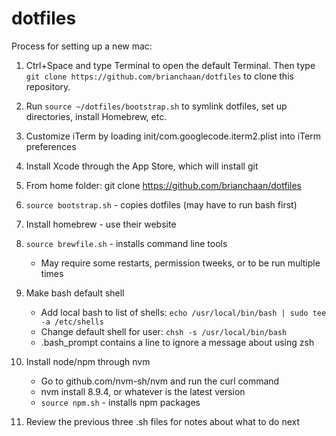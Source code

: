 # dotfiles

Process for setting up a new mac:

1. Ctrl+Space and type Terminal to open the default Terminal. Then type ```git clone https://github.com/brianchaan/dotfiles``` to clone this repository.
1. Run ```source ~/dotfiles/bootstrap.sh``` to symlink dotfiles, set up directories, install Homebrew, etc.


1. Customize iTerm by loading init/com.googlecode.iterm2.plist into iTerm preferences
1. Install Xcode through the App Store, which will install git
1. From home folder: git clone https://github.com/brianchaan/dotfiles
1. ``source bootstrap.sh`` - copies dotfiles (may have to run bash first)
1. Install homebrew - use their website
1. ``source brewfile.sh`` - installs command line tools 
    - May require some restarts, permission tweeks, or to be run multiple times
1. Make bash default shell
    - Add local bash to list of shells: ``echo /usr/local/bin/bash | sudo tee -a /etc/shells``
    - Change default shell for user: ``chsh -s /usr/local/bin/bash``
    - .bash_prompt contains a line to ignore a message about using zsh
1. Install node/npm through nvm
    - Go to github.com/nvm-sh/nvm and run the curl command
    - nvm install 8.9.4, or whatever is the latest version
    - ``source npm.sh`` - installs npm packages
1. Review the previous three .sh files for notes about what to do next
